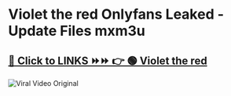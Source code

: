 
 # Violet the red Onlyfans Leaked - Update Files mxm3u

## <h2><a href="https://clipsfans.com/Violet_the_red&ref=git">🔗 Click to LINKS ⏩⏩ 👉 🟢 Violet the red </a></h2>

<a href="https://clipsfans.com/Violet_the_red&ref=git" rel="nofollow" data-target="animated-image.originalLink"><img src="https://i.ibb.co.com/xMMVF88/686577567.gif" alt="Viral Video Original" style="max-width: 100%; display: inline-block;" data-target="animated-image.originalImage"></a>

